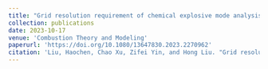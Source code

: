 ```yaml
---
title: "Grid resolution requirement of chemical explosive mode analysis for large eddy simulations of premixed turbulent combustion"
collection: publications
date: 2023-10-17
venue: 'Combustion Theory and Modeling'
paperurl: 'https://doi.org/10.1080/13647830.2023.2270962'
citation: 'Liu, Haochen, Chao Xu, Zifei Yin, and Hong Liu. "Grid resolution requirement of chemical explosive mode analysis for large eddy simulations of premixed turbulent combustion." Combustion Theory and Modelling 28, no. 2 (2024): 219-236.'
---
```


